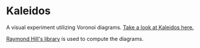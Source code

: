 # Kaleidos
A visual experiment utilizing Voronoi diagrams. [Take a look at Kaleidos here.](https://iamwave.github.io/kaleidos/)

[Raymond Hill's library](https://github.com/gorhill/Javascript-Voronoi) is used to compute the diagrams.